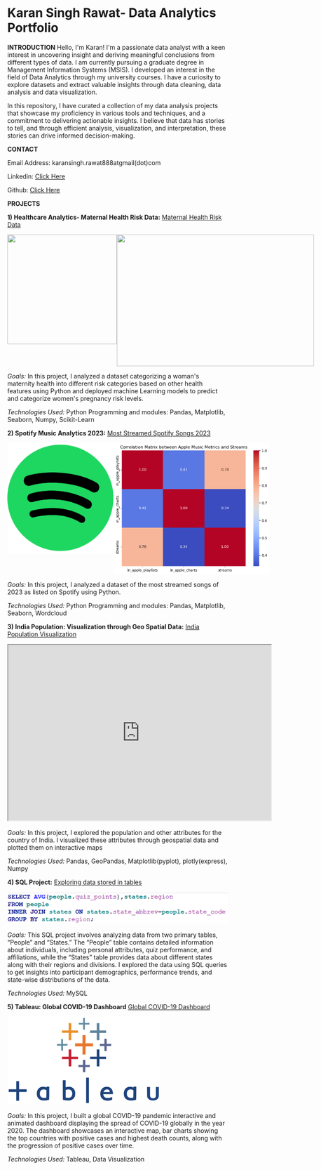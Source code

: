 # Karan Singh Rawat- Data Analytics Portfolio

**INTRODUCTION**
Hello, I'm Karan! I'm a passionate data analyst with a keen interest in uncovering insight and deriving meaningful conclusions from different types of data. I am currently pursuing a graduate degree in Management Information Systems (MSIS). I developed an interest in the field of Data Analytics through my university courses. I have a curiosity to explore datasets and extract valuable insights through data cleaning, data analysis and data visualization. 

In this repository, I have curated a collection of my data analysis projects that showcase my proficiency in various tools and techniques, and a commitment to delivering actionable insights. I believe that data has stories to tell, and through efficient analysis, visualization, and interpretation, these stories can drive informed decision-making. 

**CONTACT**

Email Address: karansingh.rawat888atgmail(dot)com

Linkedin: [Click Here](https://www.linkedin.com/in/karansrawat)

Github: [Click Here](https://github.com/ksrawat888/Karan_Rawat-Portfolio)

**PROJECTS**

**1) Healthcare Analytics- Maternal Health Risk Data:** [Maternal Health Risk Data](https://github.com/ksrawat888/ksrawat888.github.io/blob/main/Maternal%20health%20Risk%20Data.ipynb)
<div style="display: flex;">
  <img src="https://raw.githubusercontent.com/ksrawat888/Karan_Rawat-Portfolio/main/healthcare%20Analytics.jpg" width="250" height="250">
  <img src="https://raw.githubusercontent.com/ksrawat888/Karan_Rawat-Portfolio/main/Training%20Vs%20Testing.png" width="450" height="300">
</div>

*Goals:* In this project, I analyzed a dataset categorizing a woman's maternity health into different risk categories based on other health features using Python and deployed machine Learning models to predict and categorize women's pregnancy risk levels.

*Technologies Used:* Python Programming and modules: Pandas, Matplotlib, Seaborn, Numpy, Scikit-Learn 

**2) Spotify Music Analytics 2023:** [Most Streamed Spotify Songs 2023](https://github.com/ksrawat888/ksrawat888.github.io/blob/main/Spotify%202023-%20Data%20Visualizations.ipynb)

<div style="display: flex;">
  <img src="https://raw.githubusercontent.com/ksrawat888/Karan_Rawat-Portfolio/main/Spotify_icon.png" width="250" height="250">
  <img src="https://raw.githubusercontent.com/ksrawat888/Karan_Rawat-Portfolio/main/heatmap.png" width="450" height="300">
</div>

*Goals:* In this project, I analyzed a dataset of the most streamed songs of 2023 as listed on Spotify using Python.

*Technologies Used:* Python Programming and modules: Pandas, Matplotlib, Seaborn, Wordcloud 

**3) India Population: Visualization through Geo Spatial Data:** [India Population Visualization](https://github.com/ksrawat888/Karan_Rawat-Portfolio/blob/main/India%20population-%20Geo%20Spatial%20.py) 
<iframe src="https://ksrawat888.github.io/population_choropleth.html" width="600" height="400"></iframe>

*Goals:* In this project, I explored the population and other attributes for the country of India. I visualized these attributes through geospatial data and plotted them on interactive maps

*Technologies Used:* Pandas, GeoPandas, Matplotlib(pyplot), plotly(express), Numpy

**4) SQL Project:** [Exploring data stored in tables](https://github.com/ksrawat888/Karan_Rawat-Portfolio/blob/main/SQL%20Portfolio.pdf)

![SQL Code](https://raw.githubusercontent.com/ksrawat888/Karan_Rawat-Portfolio/main/SQL%20Code.png)

*Goals:* This SQL project involves analyzing data from two primary tables, “People” and “States.” The “People” table contains detailed information about individuals, including personal attributes, quiz performance, and affiliations, while the “States” table provides data about different states along with their regions and divisions. I explored the data using SQL queries to get insights into participant demographics, performance trends, and state-wise distributions of the data.

*Technologies Used:* MySQL

**5) Tableau: Global COVID-19 Dashboard** [Global COVID-19 Dashboard](https://public.tableau.com/app/profile/karan.rawat8623/viz/GlobalCOVID-19Dashboard_17041653241670/COVID-19GLOBALVIEW#1)

<img src="https://raw.githubusercontent.com/ksrawat888/Karan_Rawat-Portfolio/main/Tableau-Emblem.png" width="350" height="200">

*Goals:* In this project, I built a global COVID-19 pandemic interactive and animated dashboard displaying the spread of COVID-19 globally in the year 2020. 
The dashboard showcases an interactive map, bar charts showing the top countries with positive cases and highest death counts, along with the progression of positive cases over time. 

*Technologies Used:* Tableau, Data Visualization 
